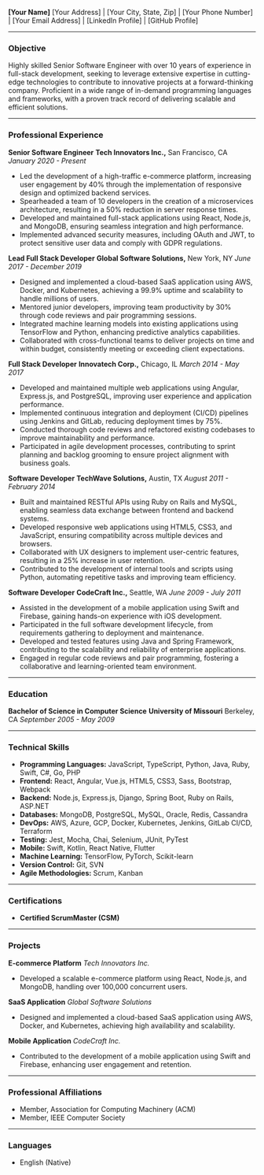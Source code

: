 **[Your Name]**
[Your Address] | [Your City, State, Zip] | [Your Phone Number] | [Your Email Address] | [LinkedIn Profile] | [GitHub Profile]

---

### Objective
Highly skilled Senior Software Engineer with over 10 years of experience in full-stack development, seeking to leverage extensive expertise in cutting-edge technologies to contribute to innovative projects at a forward-thinking company. Proficient in a wide range of in-demand programming languages and frameworks, with a proven track record of delivering scalable and efficient solutions.

---

### Professional Experience

**Senior Software Engineer**
**Tech Innovators Inc.,** San Francisco, CA
*January 2020 - Present*
- Led the development of a high-traffic e-commerce platform, increasing user engagement by 40% through the implementation of responsive design and optimized backend services.
- Spearheaded a team of 10 developers in the creation of a microservices architecture, resulting in a 50% reduction in server response times.
- Developed and maintained full-stack applications using React, Node.js, and MongoDB, ensuring seamless integration and high performance.
- Implemented advanced security measures, including OAuth and JWT, to protect sensitive user data and comply with GDPR regulations.

**Lead Full Stack Developer**
**Global Software Solutions,** New York, NY
*June 2017 - December 2019*
- Designed and implemented a cloud-based SaaS application using AWS, Docker, and Kubernetes, achieving a 99.9% uptime and scalability to handle millions of users.
- Mentored junior developers, improving team productivity by 30% through code reviews and pair programming sessions.
- Integrated machine learning models into existing applications using TensorFlow and Python, enhancing predictive analytics capabilities.
- Collaborated with cross-functional teams to deliver projects on time and within budget, consistently meeting or exceeding client expectations.

**Full Stack Developer**
**Innovatech Corp.,** Chicago, IL
*March 2014 - May 2017*
- Developed and maintained multiple web applications using Angular, Express.js, and PostgreSQL, improving user experience and application performance.
- Implemented continuous integration and deployment (CI/CD) pipelines using Jenkins and GitLab, reducing deployment times by 75%.
- Conducted thorough code reviews and refactored existing codebases to improve maintainability and performance.
- Participated in agile development processes, contributing to sprint planning and backlog grooming to ensure project alignment with business goals.

**Software Developer**
**TechWave Solutions,** Austin, TX
*August 2011 - February 2014*
- Built and maintained RESTful APIs using Ruby on Rails and MySQL, enabling seamless data exchange between frontend and backend systems.
- Developed responsive web applications using HTML5, CSS3, and JavaScript, ensuring compatibility across multiple devices and browsers.
- Collaborated with UX designers to implement user-centric features, resulting in a 25% increase in user retention.
- Contributed to the development of internal tools and scripts using Python, automating repetitive tasks and improving team efficiency.

**Software Developer**
**CodeCraft Inc.,** Seattle, WA
*June 2009 - July 2011*
- Assisted in the development of a mobile application using Swift and Firebase, gaining hands-on experience with iOS development.
- Participated in the full software development lifecycle, from requirements gathering to deployment and maintenance.
- Developed and tested features using Java and Spring Framework, contributing to the scalability and reliability of enterprise applications.
- Engaged in regular code reviews and pair programming, fostering a collaborative and learning-oriented team environment.

---

### Education

**Bachelor of Science in Computer Science**
**University of Missouri** Berkeley, CA
*September 2005 - May 2009*

---

### Technical Skills

- **Programming Languages:** JavaScript, TypeScript, Python, Java, Ruby, Swift, C#, Go, PHP
- **Frontend:** React, Angular, Vue.js, HTML5, CSS3, Sass, Bootstrap, Webpack
- **Backend:** Node.js, Express.js, Django, Spring Boot, Ruby on Rails, ASP.NET
- **Databases:** MongoDB, PostgreSQL, MySQL, Oracle, Redis, Cassandra
- **DevOps:** AWS, Azure, GCP, Docker, Kubernetes, Jenkins, GitLab CI/CD, Terraform
- **Testing:** Jest, Mocha, Chai, Selenium, JUnit, PyTest
- **Mobile:** Swift, Kotlin, React Native, Flutter
- **Machine Learning:** TensorFlow, PyTorch, Scikit-learn
- **Version Control:** Git, SVN
- **Agile Methodologies:** Scrum, Kanban

---

### Certifications

- **Certified ScrumMaster (CSM)**

---

### Projects

**E-commerce Platform**
*Tech Innovators Inc.*
- Developed a scalable e-commerce platform using React, Node.js, and MongoDB, handling over 100,000 concurrent users.

**SaaS Application**
*Global Software Solutions*
- Designed and implemented a cloud-based SaaS application using AWS, Docker, and Kubernetes, achieving high availability and scalability.

**Mobile Application**
*CodeCraft Inc.*
- Contributed to the development of a mobile application using Swift and Firebase, enhancing user engagement and retention.

---

### Professional Affiliations

- Member, Association for Computing Machinery (ACM)
- Member, IEEE Computer Society

---

### Languages

- English (Native)